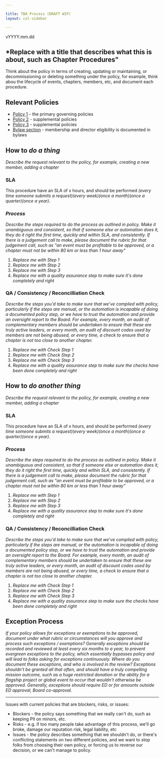 ```yaml
---

title: TBA Process (DRAFT WIP)
layout: col-sidebar

---
```

vYYYY.mm.dd
## *Replace with a title that describes what this is about, such as Chapter Procedures"

Think about the policy in terms of creating, updating or maintaining, or decommissioning or deleting something under the policy, for example, think abou the lifecycle of events, chapters, members, etc, and document each procedure. 

## Relevant Policies

* [Policy 1]() - the primary governing policies
* [Policy 2]() - supplemental policies
* [Policy 3]() - supplemental policies
* [Bylaw section]() - membership and director eligibility is documented in bylaws

## How to *do a thing*

*Describe the request relevant to the policy, for example, creating a new member, adding a chapter*

### SLA

This procedure have an SLA of x hours, and should be performed *(every time someone submits a request)(every week)(once a month)(once a quarter)(once a year)*.

### *Process*

*Describe the steps required to do the process as outlined in policy. Make it unambiguous and consistent, so that if someone else or automation does it, they do it right the first time, quickly and within SLA, and consistently. If there is a judgement call to make, please document the rubric for that judgement call, such as "an event must be profitable to be approved, or a chapter must not be within 80 km or less than 1 hour away"*

1. *Replace me with Step 1*
2. *Replace me with Step 2*
3. *Replace me with Step 3*
4. *Replace me with a quality assurance step to make sure it's done completely and right*

### QA / Consistency / Reconcilliation Check

*Describe the steps you'd take to make sure that we've complied with policy, particularly if the steps are manual, or the automation is incapable of doing a documented policy step, or we have to trust the automation and provide an oversight report to the Board. For example, every month, an audit of complementary members should be undertaken to ensure that these are truly active leaders, or every month, an audit of discount codes used by members are not being abused, or every time, a check to ensure that a chapter is not too close to another chapter.*

1. *Replace me with Check Step 1*
2. *Replace me with Check Step 2*
3. *Replace me with Check Step 3*
4. *Replace me with a quality assurance step to make sure the checks have been done completely and right*

## How to *do another thing*

*Describe the request relevant to the policy, for example, creating a new member, adding a chapter*

### SLA

This procedure have an SLA of x hours, and should be performed *(every time someone submits a request)(every week)(once a month)(once a quarter)(once a year)*.

### *Process*

*Describe the steps required to do the process as outlined in policy. Make it unambiguous and consistent, so that if someone else or automation does it, they do it right the first time, quickly and within SLA, and consistently. If there is a judgement call to make, please document the rubric for that judgement call, such as "an event must be profitable to be approved, or a chapter must not be within 80 km or less than 1 hour away"*

1. *Replace me with Step 1*
2. *Replace me with Step 2*
3. *Replace me with Step 3*
4. *Replace me with a quality assurance step to make sure it's done completely and right*

### QA / Consistency / Reconcilliation Check

*Describe the steps you'd take to make sure that we've complied with policy, particularly if the steps are manual, or the automation is incapable of doing a documented policy step, or we have to trust the automation and provide an oversight report to the Board. For example, every month, an audit of complementary members should be undertaken to ensure that these are truly active leaders, or every month, an audit of discount codes used by members are not being abused, or every time, a check to ensure that a chapter is not too close to another chapter.*

1. *Replace me with Check Step 1*
2. *Replace me with Check Step 2*
3. *Replace me with Check Step 3*
4. *Replace me with a quality assurance step to make sure the checks have been done completely and right*

## Exception Process

*If your policy allows for exceptions or exemptions to be approved, document under what rubric or circumstances will you approve and process such exceptions / exemptions? Generally exceptions should be recorded and reviewed at least every six months to a year, to prevent evergreen exceptions to the policy, which essentially bypasses policy and will lead to folks asking for exceptions continuously. Where do you document these exceptions, and who is involved in the review? Exceptions shouldn't be granted all that often, and should have a truly compelling mission outcome, such as a huge restricted donation or the ability for a flagship project or global event to occur that wouldn't otherwise be approved. Generally, exceptions should require ED or for amounts outside ED approval, Board co-approval.*

---

Issues with current policies that are blockers, risks, or issues:

* Blockers - the policy says something that we really can't do, such as keeping PII on minors, etc. 
* Risks - e.g. if too many people take advantage of this process, we'll go broke, damage our reputation risk, legal liability, etc
* Issues - the policy describes something that we shouldn't do, or there's conflicting statements on two different policies, and we want to stop folks from choosing their own policy, or forcing us to reverse our decision, or we can't manage to policy. 